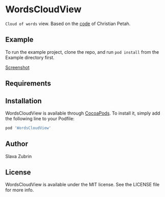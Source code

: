 # WordsCloudView

`Cloud of words` view. Based on the [code](https://github.com/PetahChristian/LionAndLamb) of Christian Petah.

## Example

To run the example project, clone the repo, and run `pod install` from the Example directory first.

[Screenshot](https://github.com/svyatoslav-zubrin/WordsCloudView/blob/fada05553b19fe10cf0b82a86a6ab0385a695385/Screenshots/words_cloud.png)

## Requirements

## Installation

WordsCloudView is available through [CocoaPods](https://cocoapods.org). To install
it, simply add the following line to your Podfile:

```ruby
pod 'WordsCloudView'
```

## Author

Slava Zubrin

## License

WordsCloudView is available under the MIT license. See the LICENSE file for more info.
